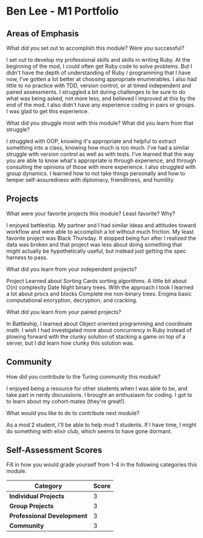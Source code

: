# Ben Lee - M1 Portfolio

## Areas of Emphasis

What did you set out to accomplish this module? Were you successful?

I set out to develop my professional skills and skills in writing Ruby. At the beginning of the mod, I could often get Ruby code to solve problems. But I didn't have the depth of understanding of Ruby / programming that I have now, I've gotten a lot better at choosing appropriate enumerables. I also had little to no practice with TDD, version control, or at timed independent and paired assessments. I struggled a bit during challenges to be sure to do what was being asked, not more less, and believed I improved at this by the end of the mod.
I also didn't have any experience coding in pairs or groups. I was glad to get this experience.

What did you struggle most with this module? What did you learn from that struggle?

I struggled with OOP, knowing it's appropriate and helpful to extract something into a class, knowing how much is too much. I've had a similar struggle with version control as well as with tests. I've learned that the way you are able to know what's appropriate is through experience, and through consulting the opinions of those with more experience.
I also struggled with group dynamics. I learned how to not take things personally and how to temper self-assuredness with diplomacy, friendliness, and humility.



## Projects

What were your favorite projects this module? Least favorite? Why?

I enjoyed battleship. My partner and I had similar ideas and attitudes toward workflow and were able to accomplish a lot without much friction. My least favorite project was Black Thursday. It stopped being fun after I realized the data was broken and that project was less about doing something that might actually be hypothetically useful, but instead just getting the spec harness to pass.

What did you learn from your independent projects?

Project         Learned about
Sorting Cards   sorting algorithms. A little bit about O(n) complexity
Date Night      binary trees. With the approach I took I learned a lot about procs and blocks
Complete me     non-binary trees.
Enigma          basic computational encryption, decryption, and cracking.

What did you learn from your paired projects?

In Battleship, I learned about Object oriented programming and coordinate math. I wish I had investigated more about concurrency in Ruby instead of plowing forward with the clunky solution of stacking a game on top of a server, but I did learn how clunky this solution was.

## Community

How did you contribute to the Turing community this module?

I enjoyed being a resource for other students when I was able to be, and take part in nerdy discussions. I brought an enthusiasm for coding. I got to to learn about my cohort-mates (they're great!).

What would you like to do to contribute next module?

As a mod 2 student, I'll be able to help mod 1 students.
If I have time, I might do something with elixir club, which seems to have gone dormant.

## Self-Assessment Scores

Fill in how you would grade yourself from 1-4 in the following categories this module.

| Category                     | Score |
| -----------------------------| ----- |
| **Individual Projects**      |   3   |
| **Group Projects**           |   3   |
| **Professional Development** |   3   |
| **Community**                |   3   |

